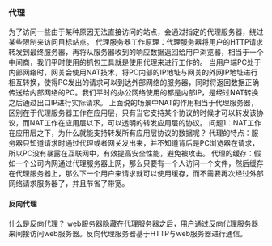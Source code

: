### 代理
为了访问一些由于某种原因无法直接访问的站点，会通过指定的代理服务器，绕过某些限制来访问目标站点。
代理服务器工作原理：代理服务器将用户的HTTP请求转发到最终服务器，再将从服务器收到的响应数据返回给用户浏览器，相当于一个中间商，我们平时使用的抓包工具就是使用代理来进行工作的。
当用户端PC处于内部网络时，网关会使用NAT技术，将PC内部的IP地址与网关的外网IP地址进行相互转换，使得PC发出的请求可以到达外部网络的服务器，同时将返回数据正确传送给内部网络的PC。我们平时的办公网络使用的都是内部IP，是经过NAT转换之后通过出口IP进行实际请求。
上面说的场景中NAT的作用相当于代理服务器，区别在于代理服务器工作在应用层，只有当它支持某个协议的时候才可以转发该协议，而NAT工作在应用层以下，可以透明的转发应用层的协议。
问题1：NAT工作在应用层之下，为什么就能支持转发所有应用层协议的数据呢？
代理的特点：服务器只知道请求时通过代理或者网关发出来，并不知道背后是PC浏览器在请求，所以PC没有暴露在互联网中，有效提高安全性能，避免被攻击。
代理的缓存：假如一个公司内网通过代理服务器上网，那么只要有一个人访问一个文件，然后缓存在代理服务器上，那么下一个用户来请求就可以使用缓存，而不需要再次经过外部网络请求服务器了，并且节省了带宽。

#### 反向代理
什么是反向代理？
web服务器隐藏在代理服务器之后，用户通过反向代理服务器来间接访问web服务器。反向代理服务器基于HTTP与web服务器进行通信。